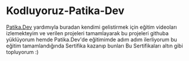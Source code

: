 # Kodluyoruz-Patika-Dev

<a href="https://www.patika.dev/tr" target="_blank">Patika.Dev</a> yardımıyla buradan kendimi gelistirmek için eğitim videoları izlemekteyim
ve verilen projeleri tamamlayarak bu projeleri githuba yüklüyorum hemde Patika.Dev'de eğitimimde adım adım ilerliyorum
bu eğitim tamamlandığında Sertifika kazanıp bunları Bu Sertifikaları altın gibi topluyorum :)


